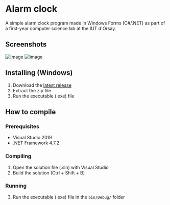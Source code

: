 # Alarm clock
A simple alarm clock program made in Windows Forms (C#/.NET) as part of a first-year computer science lab at the IUT d'Orsay.


## Screenshots
![image](https://user-images.githubusercontent.com/54336210/234005708-8d26a46b-5a21-4d6b-9ef3-6bf4ad889dac.png)
![image](https://user-images.githubusercontent.com/54336210/234005724-28da7d52-72d3-461b-b2cb-ed3d03b86ef7.png)


## Installing (Windows)
1. Download the [latest release](https://github.com/AlexZeGamer/AlarmClock/releases/)
2. Extract the zip file
3. Run the executable (.exe) file


## How to compile
### Prerequisites
- Visual Studio 2019
- .NET Framework 4.7.2

### Compiling
1. Open the solution file (.sln) with Visual Studio
2. Build the solution (Ctrl + Shift + B)

### Running
3. Run the executable (.exe) file in the `bin/Debug/` folder